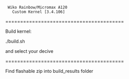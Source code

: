      Wiko Rainbow/Micromax A120
       Custom Kernel [3.4.106] 
========================================

Build kernel:

./build.sh

and select your decive

========================================

Find flashable zip into build_results folder
